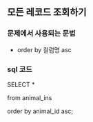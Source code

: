 ## 모든 레코드 조회하기

### 문제에서 사용되는 문법
- order by 컬럼명 asc

### sql 코드

SELECT *

from animal_ins 

order by animal_id asc;
